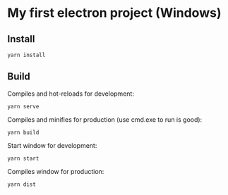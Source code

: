 # My first electron project (Windows)

## Install
```
yarn install
```

## Build
Compiles and hot-reloads for development:
```
yarn serve
```

Compiles and minifies for production (use cmd.exe to run is good):
```
yarn build
```

Start window for development:
```
yarn start
```

Compiles window for production:
```
yarn dist
```
